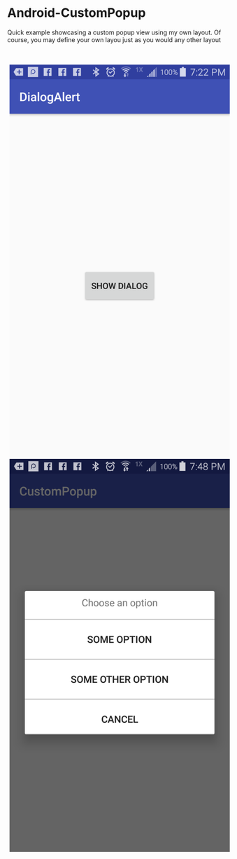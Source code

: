 # Android-CustomPopup
Quick example showcasing a custom popup view using my own layout. Of course, you may define your own layou just as you would any other layout

<br />
<br />
<div id="images">
<img style="display: inline; margin: 0 5px;" src="img1.png" width=“360" height=“540" />
<img style="display: inline; margin: 0 5px;" src="img2.png" width=“360” height=“540" />
</div>
